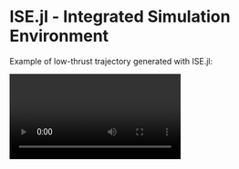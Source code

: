 # ISE.jl - Integrated Simulation Environment

Example of low-thrust trajectory generated with ISE.jl:

<video src="orbit.mp4" controls title="Title"></video>